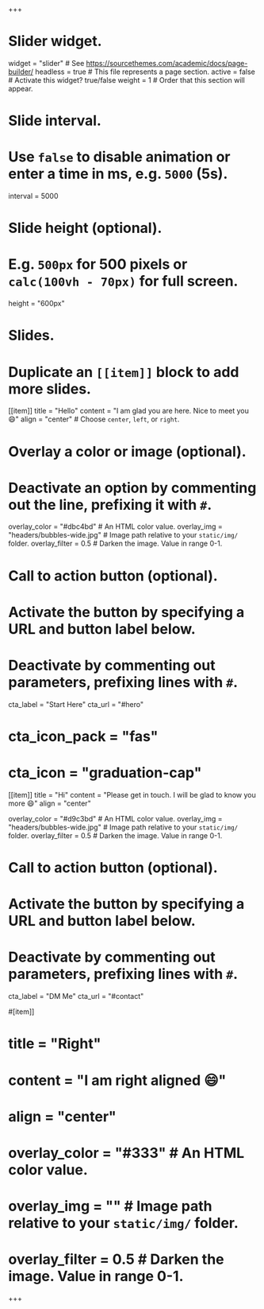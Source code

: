 +++
# Slider widget.
widget = "slider"  # See https://sourcethemes.com/academic/docs/page-builder/
headless = true  # This file represents a page section.
active = false  # Activate this widget? true/false
weight = 1  # Order that this section will appear.

# Slide interval.
# Use `false` to disable animation or enter a time in ms, e.g. `5000` (5s).
interval = 5000

# Slide height (optional).
# E.g. `500px` for 500 pixels or `calc(100vh - 70px)` for full screen.
height = "600px"

# Slides.
# Duplicate an `[[item]]` block to add more slides.
[[item]]
  title = "Hello"
  content = "I am glad you are here. Nice to meet you :smile:"
  align = "center"  # Choose `center`, `left`, or `right`.

  # Overlay a color or image (optional).
  #   Deactivate an option by commenting out the line, prefixing it with `#`.
  overlay_color = "#dbc4bd"  # An HTML color value.
  overlay_img = "headers/bubbles-wide.jpg"  # Image path relative to your `static/img/` folder.
  overlay_filter = 0.5  # Darken the image. Value in range 0-1.

  # Call to action button (optional).
  #   Activate the button by specifying a URL and button label below.
  #   Deactivate by commenting out parameters, prefixing lines with `#`.
  cta_label = "Start Here"
  cta_url = "#hero"
#  cta_icon_pack = "fas"
#  cta_icon = "graduation-cap"

[[item]]
  title = "Hi"
  content = "Please get in touch. I will be glad to know you more :smile:"
  align = "center"

  overlay_color = "#d9c3bd"  # An HTML color value.
  overlay_img = "headers/bubbles-wide.jpg"  # Image path relative to your `static/img/` folder.
  overlay_filter = 0.5  # Darken the image. Value in range 0-1.

  # Call to action button (optional).
  #   Activate the button by specifying a URL and button label below.
  #   Deactivate by commenting out parameters, prefixing lines with `#`.
  cta_label = "DM Me"
  cta_url = "#contact"

#[item]]
# title = "Right"
# content = "I am right aligned :smile:"
# align = "center"

# overlay_color = "#333"  # An HTML color value.
# overlay_img = ""  # Image path relative to your `static/img/` folder.
# overlay_filter = 0.5  # Darken the image. Value in range 0-1.
+++
